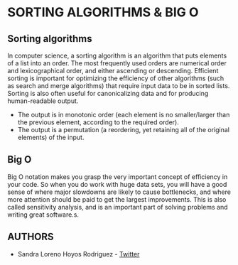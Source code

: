 # SORTING ALGORITHMS & BIG O
## Sorting algorithms
In computer science, a sorting algorithm is an algorithm that puts elements of a list into an order. The most frequently used orders are numerical order and lexicographical order, and either ascending or descending. Efficient sorting is important for optimizing the efficiency of other algorithms (such as search and merge algorithms) that require input data to be in sorted lists. Sorting is also often useful for canonicalizing data and for producing human-readable output.
- The output is in monotonic order (each element is no smaller/larger than the previous element, according to the required order).
- The output is a permutation (a reordering, yet retaining all of the original elements) of the input.
## Big O
Big O notation makes you grasp the very important concept of efficiency in your code. So when you do work with huge data sets, you will have a good sense of where major slowdowns are likely to cause bottlenecks, and where more attention should be paid to get the largest improvements. This is also called sensitivity analysis, and is an important part of solving problems and writing great software.s.

## AUTHORS
* Sandra Loreno Hoyos Rodriguez - [Twitter](https://twitter.com/Sandra74398130)